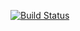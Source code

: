 [![Build Status](https://travis-ci.org/p7huynh/gittest.svg?branch=master)](https://travis-ci.org/p7huynh/gittest)
